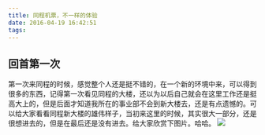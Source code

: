 ```yaml
---
title: 同程机票，不一样的体验
date: 2016-04-19 16:42:51
tags:
---
```

## 回首第一次
第一次来同程的时候，感觉整个人还是挺不错的，在一个新的环境中来，可以得到很多的东西，记得第一次看见同程的大楼，还以为以后自己就会在这里工作还是挺高大上的，但是后面才知道我所在的事业部不会到新大楼去，还是有点遗憾的。可以给大家看看同程新大楼的雄伟样子，当初来这里的时候，其实很大一部分，还是很想进去的，但是在最后还是没有进去。给大家欣赏下图片。哈哈。
![](/img/2016/04/19/ly.jpg)